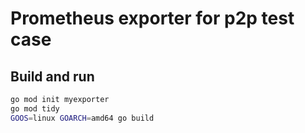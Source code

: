 # Prometheus exporter for p2p test case

## Build and run

```bash
go mod init myexporter
go mod tidy
GOOS=linux GOARCH=amd64 go build
```
